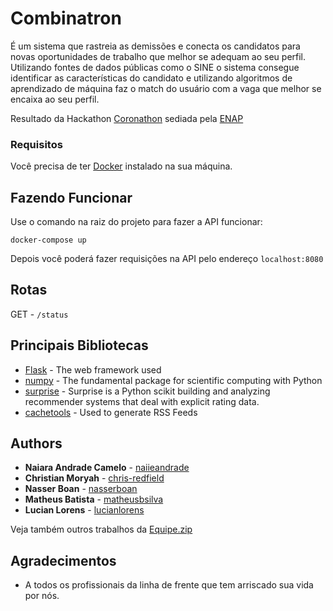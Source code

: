 # Combinatron

É um sistema que rastreia as demissões e conecta os candidatos para novas oportunidades de trabalho que melhor se adequam ao seu perfil. Utilizando fontes de dados públicas como o SINE o sistema consegue identificar as características do candidato e utilizando algoritmos de aprendizado de máquina faz o match do usuário com a vaga que melhor se encaixa ao seu perfil.

Resultado da Hackathon  [Coronathon](https://coronathon.enap.gov.br/) sediada pela [ENAP](https://www.enap.gov.br/pt/)

### Requisitos

Você precisa de ter [Docker](https://www.docker.com/) instalado na sua máquina.

## Fazendo Funcionar

Use o comando na raiz do projeto para fazer a API funcionar:
```
docker-compose up 
```

Depois você poderá fazer requisições na API pelo endereço  `localhost:8080`

## Rotas
GET - `/status`

## Principais Bibliotecas

* [Flask](https://flask.palletsprojects.com/en/1.1.x/) - The web framework used
* [numpy](https://numpy.org/) -  The fundamental package for scientific computing with Python 
* [surprise](http://surpriselib.com/) - Surprise is a Python scikit building and analyzing recommender systems that deal with explicit rating data.
* [cachetools](https://pypi.org/project/cachetools/) - Used to generate RSS Feeds


## Authors

* **Naiara Andrade Camelo** - [naiieandrade](https://github.com/naiieandrade)
* **Christian Moryah** - [chris-redfield](https://github.com/chris-redfield)
* **Nasser Boan** - [nasserboan](https://github.com/nasserboan)
* **Matheus Batista** - [matheusbsilva](https://github.com/matheusbsilva)
* **Lucian Lorens** - [lucianlorens](https://github.com/lucianlorens)

Veja também outros trabalhos da [Equipe.zip](https://github.com/your/project/contributors) 

## Agradecimentos

* A todos os profissionais da linha de frente que tem arriscado sua vida por nós.